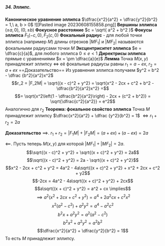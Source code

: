 ##### 34. Эллипс.
**Каноническое уравнение эллипса**  $\dfrac{x^2}{a^2} + \dfrac{y^2}{b^2} = 1,\ a, b > 0$
![[Pasted image 20230608155858.png]]
**Вершины эллипса** $(\pm a, 0),\ (0, \pm b)$
**Фокусное расстояние** $c = \sqrt{ a^2 + b^2 }$ 
**Фокусы эллипса** $F_{1}(-c, 0), F_{2}(c, 0)$
**Фокальный радиус** - для любой точки эллипса (например $M$) длины отрезков $|MF_{1}|$ и $|MF_{2}|$ называются фокальными радиусами точки $M$
**Эксцентриситет эллипса** $e = \dfrac{c}{a}$, для любого эллипса $0 \leq e \lt 1$
**Директрисы эллипса** прямые с уравнениями $x = \pm \dfrac{a}{e}$
**Лемма** Точка $M(x, y)$ принадлежит эллипсу $\iff$ её фокальные радиусы равны $r_1 = a - ex,\ r_2 = a + ex$
==Доказательство==
Из уравнения эллипса получаем $y^2 = b^2 - \dfrac {b^2}{a^2}x^2$
$$r_2 = |F_2M| = \sqrt{(x - c)^2 + y^2} = \sqrt{x^2 - 2cx + c^2 + b^2 - \dfrac{b^2}{a^2}x^2} =$$$$= \sqrt{x^2\left(1 - \dfrac{b^2}{a^2}\right) - 2cx + (c^2 + b^2)} = \sqrt{\dfrac{c^2}{a^2}} = e^2$$
Аналогично для $r_2$
**Теорема: фокальное свойство эллипса**
Точка $M$ принадлежит эллипсу $\dfrac{x^2}{a^2} + \dfrac {y^2}{b^2} = 1$ $\iff r_1 + r_2 = 2a$

**Доказательство**
$\implies$. $r_1 + r_2 = |F_1M| + |F_2M| = (a + ex) + (a - ex) = 2a$

$\impliedby$. Пусть теперь $M(x, y)$ для которой $|MF_1| + |MF_2| = 2a$.
$$\sqrt{(x - c)^2 + y^2} + \sqrt{(x + c)^2 + y^2} = 2a$$
$$\sqrt{(x - c)^2 + y^2} = 2a - \sqrt{(x + c)^2 + y^2}$$
$$x^2 - 2cx + c^2 + y^2 = 4a^2 - 4a\sqrt{(x + c)^2 + y^2} + x^2 + 2cx + c^2 + y2$$
$$-2cx = 4a^2 - 4a\sqrt{(x + c)^2 + y^2} + 2cx$$
$$a\sqrt{(x + c)^2 + y^2} = a^2 + cx \implies$$
$$\implies a^2 (x^2 + 2cx + c^2 + y^2) = a^4 + 2a^2cx + c^2x^2 $$
$$x^2(a^2 - c^2) + a^2y^2 = a^4 - a^2c^2$$
$$b^2x + a^2 y^2 = a^2(a^2 - c^2)$$
$$b^2x^2 + a^2y^2 = a^2b^2$$
$$\dfrac{x^2}{a^2} + \dfrac{y^2}{b^2} = 1$$
То есть $M$ принадлежит эллипсу.